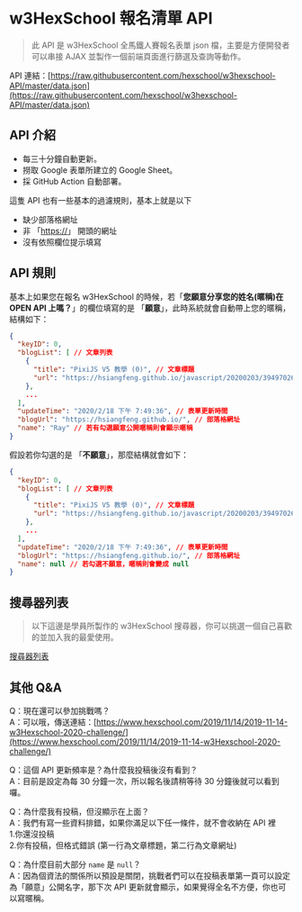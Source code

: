 # w3HexSchool 報名清單 API

> 此 API 是 w3HexSchool 全馬鐵人賽報名表單 json 檔，主要是方便開發者可以串接 AJAX 並製作一個前端頁面進行篩選及查詢等動作。

API 連結：[https://raw.githubusercontent.com/hexschool/w3hexschool-API/master/data.json](https://raw.githubusercontent.com/hexschool/w3hexschool-API/master/data.json)

## API 介紹

- 每三十分鐘自動更新。
- 撈取 Google 表單所建立的 Google Sheet。
- 採 GitHub Action 自動部署。

這隻 API 也有一些基本的過濾規則，基本上就是以下

- 缺少部落格網址
- 非 「<https://>」 開頭的網址
- 沒有依照欄位提示填寫

## API 規則

基本上如果您在報名 w3HexSchool 的時候，若「**您願意分享您的姓名(暱稱)在 OPEN API 上嗎？**」的欄位填寫的是 「**願意**」，此時系統就會自動帶上您的暱稱，結構如下：

```json
{
  "keyID": 0,
  "blogList": [ // 文章列表
    {
      "title": "PixiJS V5 教學 (0)", // 文章標題
      "url": "https://hsiangfeng.github.io/javascript/20200203/3949702627/" // 文章 URL
    },
    ...
  ],
  "updateTime": "2020/2/18 下午 7:49:36", // 表單更新時間
  "blogUrl": "https://hsiangfeng.github.io/", // 部落格網址
  "name": "Ray" // 若有勾選願意公開暱稱則會顯示暱稱
}
```

假設若你勾選的是 「**不願意**」，那麼結構就會如下：

```json
{
  "keyID": 0,
  "blogList": [ // 文章列表
    {
      "title": "PixiJS V5 教學 (0)", // 文章標題
      "url": "https://hsiangfeng.github.io/javascript/20200203/3949702627/" // 文章 URL
    },
    ...
  ],
  "updateTime": "2020/2/18 下午 7:49:36", // 表單更新時間
  "blogUrl": "https://hsiangfeng.github.io/", // 部落格網址
  "name": null // 若勾選不願意，暱稱則會變成 null
}
```

## 搜尋器列表

> 以下這邊是學員所製作的 w3HexSchool 搜尋器，你可以挑選一個自己喜歡的並加入我的最愛使用。

[搜尋器列表](/SEARCH.md)

## 其他 Q&A

Q：現在還可以參加挑戰嗎？  
A：可以哦，傳送連結：[https://www.hexschool.com/2019/11/14/2019-11-14-w3Hexschool-2020-challenge/](https://www.hexschool.com/2019/11/14/2019-11-14-w3Hexschool-2020-challenge/)

Q：這個 API 更新頻率是？為什麼我投稿後沒有看到？  
A：目前是設定為每 30 分鐘一次，所以報名後請稍等待 30 分鐘後就可以看到囉。

Q：為什麼我有投稿，但沒顯示在上面？  
A：我們有寫一些資料排錯，如果你滿足以下任一條件，就不會收納在 API 裡  
1.你還沒投稿  
2.你有投稿，但格式錯誤 (第一行為文章標題，第二行為文章網址)

Q：為什麼目前大部分 `name` 是 `null`？  
A：因為個資法的關係所以預設是關閉，挑戰者們可以在投稿表單第一頁可以設定為「願意」公開名字，那下次 API 更新就會顯示，如果覺得全名不方便，你也可以寫暱稱。
